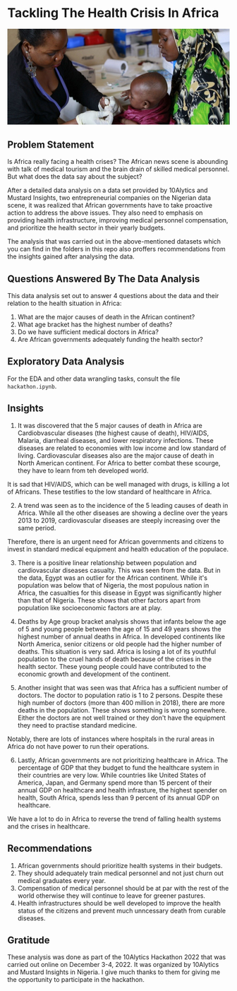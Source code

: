 # Tackling The Health Crisis In Africa

![A doctor treating a child](./image/health.jpg?raw=true "Title")

## Problem Statement

Is Africa really facing a health crises? The African news scene is abounding with talk of medical tourism and the brain drain of skilled medical personnel. But what does the data say about the subject?

After a detailed data analysis on a data set provided by 10Alytics and Mustard Insights, two entrepreneurial companies on the Nigerian data scene, it was realized that African governments have to take proactive action to address the above issues. They also need to emphasis on providing health infrastructure, improving medical personnel compensation, and prioritize the health sector in their yearly budgets. 

The analysis that was carried out in the above-mentioned datasets which you can find in the folders in this repo also proffers recommendations from the insights gained after analysing the data. 

## Questions Answered By The Data Analysis

This data analysis set out to answer 4 questions about the data and their relation to the health situation in Africa:

1. What are the major causes of death in the African continent?
2. What age bracket has the highest number of deaths?
3. Do we have sufficient medical doctors in Africa?
4. Are African governments adequately funding the health sector?

## Exploratory Data Analysis

For the EDA and other data wrangling tasks, consult the file `hackathon.ipynb`. 

## Insights 

1. It was discovered that the 5 major causes of death in Africa are Cardiobvascular diseases (the highest cause of death), HIV/AIDS, Malaria, diarrheal diseases, and lower respiratory infections. These diseases are related to economies with low income and low standard of living. Cardiovascular diseases also are the major cause of death in North American continent. For Africa to better combat these scourge, they have to learn from teh developed world. 

It is sad that HIV/AIDS, which can be well managed with drugs, is killing a lot of Africans. These testifies to the low standard of healthcare in Africa. 

2. A trend was seen as to the incidence of the 5 leading causes of death in Africa. While all the other diseases are showing a decline over the years 2013 to 2019, cardiovascular diseases are steeply increasing over the same period.

Therefore, there is an urgent need for African governments and citizens to invest in standard medical equipment and health education of the populace. 

3. There is a positive linear relationship between population and cardiovascular diseases casualty. This was seen from the data. But in the data, Egypt was an outlier for the African continent. While it's population was below that of Nigeria, the most populous nation in Africa, the casualties for this disease in Egypt was significantly higher than that of Nigeria. These shows that other factors apart from population like socioeconomic factors are at play. 

4. Deaths by Age group bracket analysis shows that infants below the age of 5 and young people between the age of 15 and 49 years shows the highest number of annual deaths in Africa. In developed continents like North America, senior citizens or old people had the higher number of deaths. This situation is very sad. Africa is losing a lot of its youthful population to the cruel hands of death because of the crises in the health sector. These young people could have contributed to the economic growth and development of the continent. 

5. Another insight that was seen was that Africa has a sufficient number of doctors. The doctor to population ratio is 1 to 2 persons. Despite these high number of doctors (more than 400 million in 2018), there are more deaths in the population. These shows something is wrong somewhere. Either the doctors are not well trained or they don't have the equipment they need to practise standard medicine. 

Notably, there are lots of instances where hospitals in the rural areas in Africa do not have power to run their operations. 

6. Lastly, African governments are not prioritizing healthcare in Africa. The percentage of GDP that they budget to fund the healthcare system in their countries are very low. While countries like United States of America, Japan, and Germany spend more than 15 percent of their annual GDP on healthcare and health infrasture, the highest spender on health, South Africa, spends less than 9 percent of its annual GDP on healthcare. 

We have a lot to do in Africa to reverse the trend of falling health systems and the crises in healthcare. 

## Recommendations

1. African governments should prioritize health systems in their budgets. 
2. They should adequately train medical personnel and not just churn out medical graduates every year. 
3. Compensation of medical personnel should be at par with the rest of the world otherwise they will continue to leave for greener pastures. 
4. Health infrastructures should be well developed to improve the health status of the citizens and prevent much unncessary death from curable diseases. 

## Gratitude

These analysis was done as part of the 10Alytics Hackathon 2022 that was carried out online on December 3-4, 2022. It was organized by 10Alytics and Mustard Insights in Nigeria. I give much thanks to them for giving me the opportunity to participate in the hackathon. 
